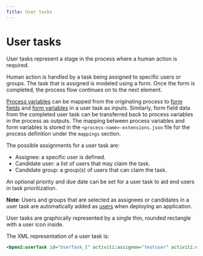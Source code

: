 ```yaml
---
Title: User tasks
---
```


# User tasks
User tasks represent a stage in the process where a human action is required.

Human action is handled by a task being assigned to specific users or groups. The task that is assigned is modeled using a form. Once the form is completed, the process flow continues on to the next element. 

[Process variables](../variables.md) can be mapped from the originating process to [form fields](../../forms/fields.md) and [form variables](../../forms/README.md#form-variables) in a user task as inputs. Similarly, form field data from the completed user task can be transferred back to process variables in the process as outputs. The mapping between process variables and form variables is stored in the `<process-name>-extensions.json` file for the process definition under the `mappings` section. 

The possible assignments for a user task are:

* Assignee: a specific user is defined.
* Candidate user: a list of users that may claim the task. 
* Candidate group: a group(s) of users that can claim the task. 

An optional priority and due date can be set for a user task to aid end users in task prioritization. 

**Note**: Users and groups that are selected as assignees or candidates in a user task are automatically added as [users](../../../administrator/identity/README.md#permissions) when deploying an application.

User tasks are graphically represented by a single thin, rounded rectangle with a user icon inside. 

The XML representation of a user task is: 

```xml
<bpmn2:userTask id="UserTask_1" activiti:assignee="testuser" activiti:dueDate="2019-02-23T19:08:00" activiti:priority="medium" />
```